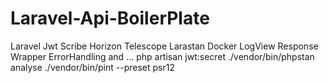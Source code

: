 # Laravel-Api-BoilerPlate
Laravel Jwt Scribe Horizon Telescope Larastan Docker LogView Response Wrapper ErrorHandling and ...
php artisan jwt:secret
./vendor/bin/phpstan analyse
./vendor/bin/pint --preset psr12
